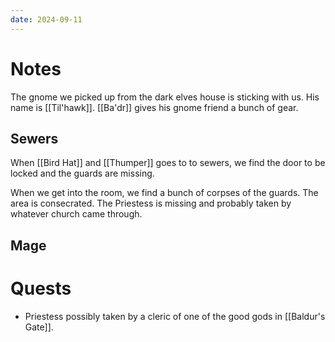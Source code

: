 ```yaml
---
date: 2024-09-11
---
```

# Notes

The gnome we picked up from the dark elves house is sticking with us. His name is [[Til'hawk]]. [[Ba'dr]] gives his gnome friend a bunch of gear.

## Sewers

When [[Bird Hat]] and [[Thumper]] goes to to sewers, we find the door to be locked and the guards are missing. 

When we get into the room, we find a bunch of corpses of the guards. The area is consecrated. The Priestess is missing and probably taken by whatever church came through.

## Mage

# Quests

 * Priestess possibly taken by a cleric of one of the good gods in [[Baldur's Gate]].